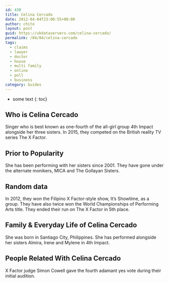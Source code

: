 ```yaml
---
id: 430
title: Celina Cercado
date: 2012-04-04T23:00:55+00:00
author: chito
layout: post
guid: https://ukdataservers.com/celina-cercado/
permalink: /04/04/celina-cercado
tags:
  - claims
  - lawyer
  - doctor
  - house
  - multi family
  - online
  - poll
  - business
category: Guides
---
```


* some text
{: toc}


## Who is  Celina Cercado
                  
                  
                  
Singer who is best known as one-fourth of the all-girl group 4th Impact alongside her three sisters. In 2015, they competed on the British reality TV series The X Factor.
                  
                
                
                
## Prior to Popularity 
                  
                  
                  
She has been performing with her sisters since 2001. They have gone under the alternate monikers, MICA and The Gollayan Sisters.
                  
                
                
                
## Random data 
                  
                  
                  
In 2012, they won the Filipino X Factor-style show, It&#8217;s Showtime, as a group. They have also twice won the World Championships of Performing Arts title. They ended their run on The X Factor in 5th place.
                  
                
                
                
## Family & Everyday Life of Celina Cercado
                  
                  
                  
She was born in Santiago City, Philippines. She has performed alongside her sisters Almira, Irene and Mylene in 4th Impact.
                  
                
                
                
## People Related With  Celina Cercado
                  
                  
                  
X Factor judge Simon Cowell gave the fourth adamant yes vote during their initial audition.
                  
                
              
            
          
          
          
    
    
  
